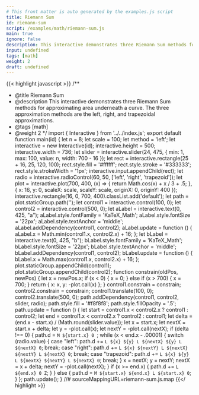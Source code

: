 ```yaml
---
# This front matter is auto generated by the examples.js script
title: Riemann Sum
id: riemann-sum
script: /examples/math/riemann-sum.js
main: true
ignore: false
description: This interactive demonstrates three Riemann Sum methods for approximating area underneath a curve. The three approximation methods are the left, right, and trapezoidal approximations.
input: undefined
tags: [math]
weight: 2
draft: undefined
---
```


{{< highlight javascript >}}
/**
* @title Riemann Sum
* @description This interactive demonstrates three Riemann Sum methods for approximating area underneath a curve. The three approximation methods are the left, right, and trapezoidal approximations.
* @tags [math]
* @weight 2
*/
import { Interactive } from '../../index.js';
export default function main(id) {
    let n = 8;
    let scale = 100;
    let method = 'left';
    let interactive = new Interactive(id);
    interactive.height = 500;
    interactive.width = 736;
    let slider = interactive.slider(24, 475, {
        min: 1,
        max: 100,
        value: n,
        width: 700 - 16
    });
    let rect = interactive.rectangle(25 + 16, 25, 120, 100);
    rect.style.fill = '#ffffff';
    rect.style.stroke = '#333333';
    rect.style.strokeWidth = '1px';
    interactive.input.appendChild(rect);
    let radio = interactive.radioControl(60, 50, ['left', 'right', 'trapezoid']);
    let plot = interactive.plot(700, 400, (x) => { return Math.cos(x) + x / 3 + .5; }, {
        x: 16,
        y: 0,
        scaleX: scale,
        scaleY: scale,
        originX: 0,
        originY: 400
    });
    interactive.rectangle(16, 0, 700, 400).classList.add('default');
    let path = plot.staticGroup.path('');
    let control1 = interactive.control(100, 0);
    let control2 = interactive.control(500, 0);
    let aLabel = interactive.text(0, 425, "a");
    aLabel.style.fontFamily = 'KaTeX_Math';
    aLabel.style.fontSize = '22px';
    aLabel.style.textAnchor = 'middle';
    aLabel.addDependency(control1, control2);
    aLabel.update = function () {
        aLabel.x = Math.min(control1.x, control2.x) + 16;
    };
    let bLabel = interactive.text(0, 425, "b");
    bLabel.style.fontFamily = 'KaTeX_Math';
    bLabel.style.fontSize = '22px';
    bLabel.style.textAnchor = 'middle';
    bLabel.addDependency(control1, control2);
    bLabel.update = function () {
        bLabel.x = Math.max(control1.x, control2.x) + 16;
    };
    plot.staticGroup.appendChild(control1);
    plot.staticGroup.appendChild(control2);
    function constrain(oldPos, newPos) {
        let x = newPos.x;
        if (x < 0) {
            x = 0;
        }
        else if (x > 700) {
            x = 700;
        }
        return { x: x, y: -plot.call(x) };
    }
    control1.constrain = constrain;
    control2.constrain = constrain;
    control1.translate(100, 0);
    control2.translate(500, 0);
    path.addDependency(control1, control2, slider, radio);
    path.style.fill = '#f8f8f8';
    path.style.fillOpacity = '.5';
    path.update = function () {
        let start = control1.x < control2.x ? control1 : control2;
        let end = control1.x < control2.x ? control2 : control1;
        let delta = (end.x - start.x) / (Math.round(slider.value));
        let x = start.x;
        let nextX = start.x + delta;
        let y = -plot.call(x);
        let nextY = -plot.call(nextX);
        if (delta !== 0) {
            path.d = `M ${start.x} 0 `;
            while (x < end.x - .00001) {
                switch (radio.value) {
                    case "left":
                        path.d += `L ${x} ${y} L ${nextX} ${y} L ${nextX} 0`;
                        break;
                    case "right":
                        path.d += `L ${x} ${nextY} L ${nextX} ${nextY} L ${nextX} 0`;
                        break;
                    case "trapezoid":
                        path.d += `L ${x} ${y} L ${nextX} ${nextY} L ${nextX} 0`;
                        break;
                }
                x = nextX;
                y = nextY;
                nextX = x + delta;
                nextY = -plot.call(nextX);
            }
            if (x >= end.x) {
                path.d += `L ${end.x} 0 Z`;
            }
        }
        else {
            path.d = `M ${start.x} ${end.x} L ${start.x} 0`;
        }
    };
    path.update();
}
//# sourceMappingURL=riemann-sum.js.map
{{</ highlight >}}

